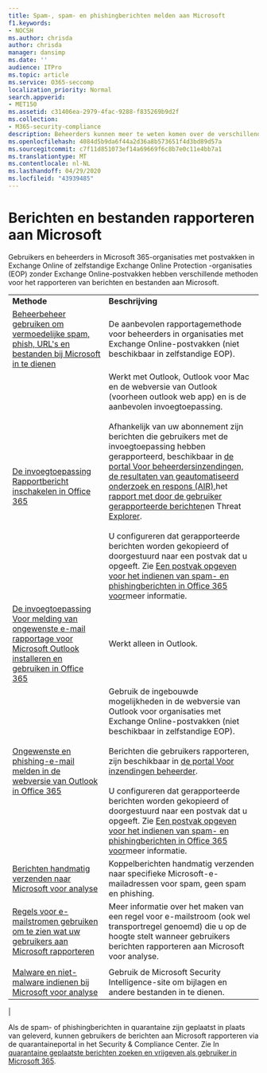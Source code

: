 ```yaml
---
title: Spam-, spam- en phishingberichten melden aan Microsoft
f1.keywords:
- NOCSH
ms.author: chrisda
author: chrisda
manager: dansimp
ms.date: ''
audience: ITPro
ms.topic: article
ms.service: O365-seccomp
localization_priority: Normal
search.appverid:
- MET150
ms.assetid: c31406ea-2979-4fac-9288-f835269b9d2f
ms.collection:
- M365-security-compliance
description: Beheerders kunnen meer te weten komen over de verschillende manieren om goede en slechte berichten aan Microsoft te melden.
ms.openlocfilehash: 4084d5b9da6f44a2d36a8b573651f4d3bd89d57a
ms.sourcegitcommit: c7f11d851073ef14a69669f6c8b7e0c11e4bb7a1
ms.translationtype: MT
ms.contentlocale: nl-NL
ms.lasthandoff: 04/29/2020
ms.locfileid: "43939485"
---
```

# <a name="report-messages-and-files-to-microsoft"></a>Berichten en bestanden rapporteren aan Microsoft

Gebruikers en beheerders in Microsoft 365-organisaties met postvakken in Exchange Online of zelfstandige Exchange Online Protection -organisaties (EOP) zonder Exchange Online-postvakken hebben verschillende methoden voor het rapporteren van berichten en bestanden aan Microsoft.

|||
|---|---|
|**Methode**|**Beschrijving**|
|[Beheerbeheer gebruiken om vermoedelijke spam, phish, URL's en bestanden bij Microsoft in te dienen](admin-submission.md)|De aanbevolen rapportagemethode voor beheerders in organisaties met Exchange Online-postvakken (niet beschikbaar in zelfstandige EOP).|
|[De invoegtoepassing Rapportbericht inschakelen in Office 365](enable-the-report-message-add-in.md)|Werkt met Outlook, Outlook voor Mac en de webversie van Outlook (voorheen outlook web app) en is de aanbevolen invoegtoepassing. <br/><br/> Afhankelijk van uw abonnement zijn berichten die gebruikers met de invoegtoepassing hebben gerapporteerd, beschikbaar in [de portal Voor beheerdersinzendingen,](admin-submission.md) [de resultaten van geautomatiseerd onderzoek en respons (AIR),](air-view-investigation-results.md)het [rapport met door de gebruiker gerapporteerde berichten](view-email-security-reports.md#user-reported-messages-report)en Threat [Explorer](threat-explorer-views.md#email--submissions). <br/><br/> U configureren dat gerapporteerde berichten worden gekopieerd of doorgestuurd naar een postvak dat u opgeeft. Zie [Een postvak opgeven voor het indienen van spam- en phishingberichten in Office 365 voor](user-submission.md)meer informatie.|
|[De invoegtoepassing Voor melding van ongewenste e-mail rapportage voor Microsoft Outlook installeren en gebruiken in Office 365](junk-email-reporting-add-in-for-microsoft-outlook.md)|Werkt alleen in Outlook.|
|[Ongewenste en phishing-e-mail melden in de webversie van Outlook in Office 365](report-junk-email-and-phishing-scams-in-outlook-on-the-web-eop.md)|Gebruik de ingebouwde mogelijkheden in de webversie van Outlook voor organisaties met Exchange Online-postvakken (niet beschikbaar in zelfstandige EOP). <br/><br/> Berichten die gebruikers rapporteren, zijn beschikbaar in [de portal Voor inzendingen beheerder](admin-submission.md). <br/><br/> U configureren dat gerapporteerde berichten worden gekopieerd of doorgestuurd naar een postvak dat u opgeeft. Zie [Een postvak opgeven voor het indienen van spam- en phishingberichten in Office 365 voor](user-submission.md)meer informatie.|
|[Berichten handmatig verzenden naar Microsoft voor analyse](submit-spam-non-spam-and-phishing-scam-messages-to-microsoft-for-analysis.md)|Koppelberichten handmatig verzenden naar specifieke Microsoft-e-mailadressen voor spam, geen spam en phishing.|
|[Regels voor e-mailstromen gebruiken om te zien wat uw gebruikers aan Microsoft rapporteren](use-mail-flow-rules-to-see-what-your-users-are-reporting-to-microsoft.md)|Meer informatie over het maken van een regel voor e-mailstroom (ook wel transportregel genoemd) die u op de hoogte stelt wanneer gebruikers berichten rapporteren aan Microsoft voor analyse.|
|||
|[Malware en niet-malware indienen bij Microsoft voor analyse](submitting-malware-and-non-malware-to-microsoft-for-analysis.md)|Gebruik de Microsoft Security Intelligence-site om bijlagen en andere bestanden in te dienen.|
|

Als de spam- of phishingberichten in quarantaine zijn geplaatst in plaats van geleverd, kunnen gebruikers de berichten aan Microsoft rapporteren via de quarantaineportal in het Security & Compliance Center. Zie In [quarantaine geplaatste berichten zoeken en vrijgeven als gebruiker in Microsoft 365](find-and-release-quarantined-messages-as-a-user.md).

